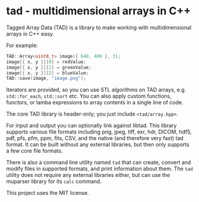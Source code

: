 # tad - multidimensional arrays in C++

Tagged Array Data (TAD) is a library to make working with multidimensional
arrays in C++ easy.

For example:
```c++
TAD::Array<uint8_t> image({ 640, 480 }, 3);
image[{ x, y }][0] = redValue;
image[{ x, y }][1] = greenValue;
image[{ x, y }][2] = blueValue;
TAD::save(image, "image.png");
```

Iterators are provided, so you can use STL algorithms on TAD arrays, e.g.
`std::for_each`, `std::sort` etc. You can also apply custom functions, functors,
or lamba expressions to array contents in a single line of code.

The core TAD library is header-only; you just include `<tad/array.hpp>`.

For input and output you can optionally link against libtad. This library
supports various file formats including png, jpeg, tiff, exr, hdr, DICOM, hdf5,
pdf, pfs, pfm, ppm, fits, CSV, and the native (and therefore very fast) tad
format. It can be built without any external libraries, but then only supports
a few core file formats.

There is also a command line utility named `tad` that can create, convert and
modify files in supported formats, and print information about them. The `tad`
utility does not require any external libraries either, but can use the muparser
library for its `calc` command.

This project uses the MIT license.
